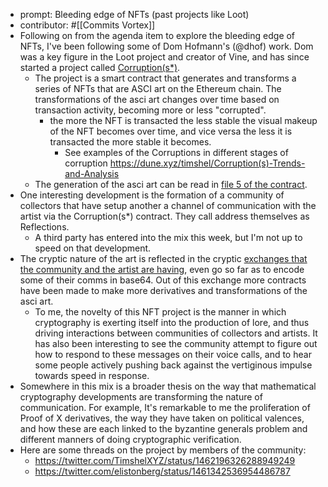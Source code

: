 - prompt: Bleeding edge of NFTs (past projects like Loot)
- contributor: #[[Commits Vortex]]
- Following on from the agenda item to explore the bleeding edge of NFTs, I've been following some of Dom Hofmann's (@dhof) work. Dom was a key figure in the Loot project and creator of Vine, and has since started a project called [Corruption(s*)](https://opensea.io/collection/corruption-s). 
    - The project is a smart contract that generates and transforms a series of NFTs that are ASCI art on the Ethereum chain. The transformations of the asci art changes over time based on transaction activity, becoming more or less "corrupted".
        - the more the NFT is transacted the less stable the visual makeup of the NFT becomes over time, and vice versa the less it is transacted the more stable it becomes. 
            - See examples of the Corruptions in different stages of corruption https://dune.xyz/timshel/Corruption(s)-Trends-and-Analysis
    - The generation of the asci art can be read in [file 5 of the contract](https://etherscan.io/address/0x5BDf397bB2912859Dbd8011F320a222f79A28d2E ). 
- One interesting development is the formation of a community of collectors that have setup another a channel of communication with the artist via the Corruption(s*) contract. They call address themselves as Reflections. 
    - A third party has entered into the mix this week, but I'm not up to speed on that development. 
- The cryptic nature of the art is reflected in the cryptic [exchanges that the community and the artist are having](https://corruptions.netlify.app/messages/), even go so far as to encode some of their comms in base64. Out of this exchange more contracts have been made to make more derivatives and transformations of the asci art. 
    - To me, the novelty of this NFT project is the manner in which cryptography is exerting itself into the production of lore, and thus driving interactions between communities of collectors and artists. It has also been interesting to see the community attempt to figure out how to respond to these messages on their voice calls, and to hear some people actively pushing back against the vertiginous impulse towards speed in response. 
- Somewhere in this mix is a broader thesis on the way that mathematical cryptography developments are transforming the nature of communication. For example, It's remarkable to me the proliferation of Proof of X derivatives, the way they have taken on political valences, and how these are each linked to the byzantine generals problem and different manners of doing cryptographic verification.
- Here are some threads on the project by members of the community: 
    - https://twitter.com/TimshelXYZ/status/1462196326288949249
    - https://twitter.com/elistonberg/status/1461342536954486787
